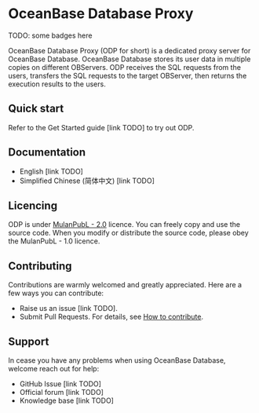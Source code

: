 # OceanBase Database Proxy

TODO: some badges here

OceanBase Database Proxy (ODP for short) is a dedicated proxy server for OceanBase Database. OceanBase Database stores its user data in multiple copies on different OBServers. ODP receives the SQL requests from the users, transfers the SQL requests to the target OBServer, then returns the execution results to the users.

## Quick start

Refer to the Get Started guide [link TODO] to try out ODP.

## Documentation

- English [link TODO]
- Simplified Chinese (简体中文) [link TODO]

## Licencing

ODP is under [MulanPubL - 2.0](https://license.coscl.org.cn/MulanPubL-2.0/index.html) licence. You can freely copy and use the source code. When you modify or distribute the source code, please obey the MulanPubL - 1.0 licence.

## Contributing

Contributions are warmly welcomed and greatly appreciated. Here are a few ways you can contribute:

- Raise us an issue [link TODO].
- Submit Pull Requests. For details, see [How to contribute](CONTRIBUTING.md).

## Support

In cease you have any problems when using OceanBase Database, welcome reach out for help:

- GitHub Issue [link TODO]
- Official forum [link TODO]
- Knowledge base [link TODO]
